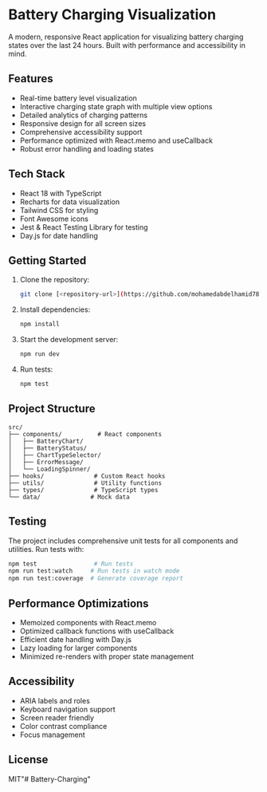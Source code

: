 # Battery Charging Visualization

A modern, responsive React application for visualizing battery charging states over the last 24 hours. Built with performance and accessibility in mind.

## Features

- Real-time battery level visualization
- Interactive charging state graph with multiple view options
- Detailed analytics of charging patterns
- Responsive design for all screen sizes
- Comprehensive accessibility support
- Performance optimized with React.memo and useCallback
- Robust error handling and loading states

## Tech Stack

- React 18 with TypeScript
- Recharts for data visualization
- Tailwind CSS for styling
- Font Awesome icons
- Jest & React Testing Library for testing
- Day.js for date handling

## Getting Started

1. Clone the repository:
   ```bash
   git clone [<repository-url>](https://github.com/mohamedabdelhamid7895/Battery-Charging)
   ```

2. Install dependencies:
   ```bash
   npm install
   ```

3. Start the development server:
   ```bash
   npm run dev
   ```

4. Run tests:
   ```bash
   npm test
   ```

## Project Structure

```
src/
├── components/          # React components
│   ├── BatteryChart/
│   ├── BatteryStatus/
│   ├── ChartTypeSelector/
│   ├── ErrorMessage/
│   └── LoadingSpinner/
├── hooks/              # Custom React hooks
├── utils/              # Utility functions
├── types/              # TypeScript types
└── data/              # Mock data
```

## Testing

The project includes comprehensive unit tests for all components and utilities. Run tests with:

```bash
npm test                # Run tests
npm run test:watch     # Run tests in watch mode
npm run test:coverage  # Generate coverage report
```

## Performance Optimizations

- Memoized components with React.memo
- Optimized callback functions with useCallback
- Efficient date handling with Day.js
- Lazy loading for larger components
- Minimized re-renders with proper state management

## Accessibility

- ARIA labels and roles
- Keyboard navigation support
- Screen reader friendly
- Color contrast compliance
- Focus management

## License

MIT"# Battery-Charging" 
